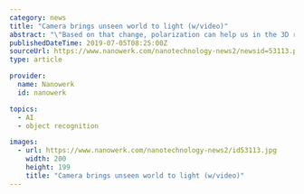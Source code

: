 ```yaml
---
category: news
title: "Camera brings unseen world to light (w/video)"
abstract: "\"Based on that change, polarization can help us in the 3D reconstruction of an object, to estimate its depth ... remote sensing, facial recognition, machine vision and more,\" said Capasso."
publishedDateTime: 2019-07-05T08:25:00Z
sourceUrl: https://www.nanowerk.com/nanotechnology-news2/newsid=53113.php
type: article

provider:
  name: Nanowerk
  id: nanowerk

topics:
  - AI
  - object recognition

images:
  - url: https://www.nanowerk.com/nanotechnology-news2/id53113.jpg
    width: 200
    height: 199
    title: "Camera brings unseen world to light (w/video)"
---
```


